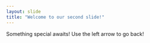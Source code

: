 ```yaml
---
layout: slide
title: "Welcome to our second slide!"
---
```

Something special awaits!
Use the left arrow to go back!

